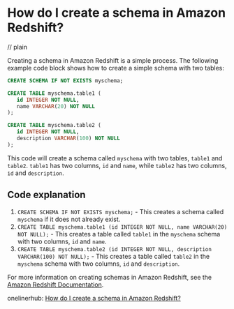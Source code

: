 # How do I create a schema in Amazon Redshift?
// plain

Creating a schema in Amazon Redshift is a simple process. The following example code block shows how to create a simple schema with two tables:

```sql
CREATE SCHEMA IF NOT EXISTS myschema;

CREATE TABLE myschema.table1 (
   id INTEGER NOT NULL,
   name VARCHAR(20) NOT NULL
);

CREATE TABLE myschema.table2 (
   id INTEGER NOT NULL,
   description VARCHAR(100) NOT NULL
);
```

This code will create a schema called `myschema` with two tables, `table1` and `table2`. `table1` has two columns, `id` and `name`, while `table2` has two columns, `id` and `description`.

## Code explanation


1. `CREATE SCHEMA IF NOT EXISTS myschema;` - This creates a schema called `myschema` if it does not already exist.
2. `CREATE TABLE myschema.table1 (id INTEGER NOT NULL, name VARCHAR(20) NOT NULL);` - This creates a table called `table1` in the `myschema` schema with two columns, `id` and `name`.
3. `CREATE TABLE myschema.table2 (id INTEGER NOT NULL, description VARCHAR(100) NOT NULL);` - This creates a table called `table2` in the `myschema` schema with two columns, `id` and `description`.

For more information on creating schemas in Amazon Redshift, see the [Amazon Redshift Documentation](https://docs.aws.amazon.com/redshift/latest/dg/r_CREATE_SCHEMA.html).

onelinerhub: [How do I create a schema in Amazon Redshift?](https://onelinerhub.com/amazon-redshift/how-do-i-create-a-schema-in-amazon-redshift)